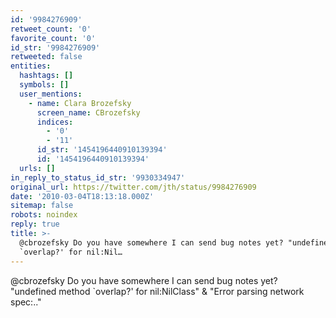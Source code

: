 ```yaml
---
id: '9984276909'
retweet_count: '0'
favorite_count: '0'
id_str: '9984276909'
retweeted: false
entities:
  hashtags: []
  symbols: []
  user_mentions:
    - name: Clara Brozefsky
      screen_name: CBrozefsky
      indices:
        - '0'
        - '11'
      id_str: '1454196440910139394'
      id: '1454196440910139394'
  urls: []
in_reply_to_status_id_str: '9930334947'
original_url: https://twitter.com/jth/status/9984276909
date: '2010-03-04T18:13:18.000Z'
sitemap: false
robots: noindex
reply: true
title: >-
  @cbrozefsky Do you have somewhere I can send bug notes yet? "undefined method
  `overlap?' for nil:Nil…
---
```


@cbrozefsky Do you have somewhere I can send bug notes yet? "undefined method `overlap?' for nil:NilClass" & "Error parsing network spec:.."